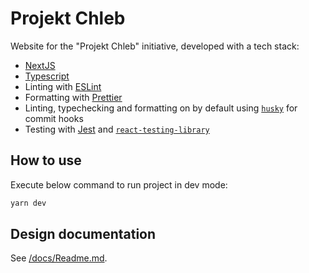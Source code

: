 # Projekt Chleb

Website for the "Projekt Chleb" initiative, developed with a tech stack:

- [NextJS](https://nextjs.org)
- [Typescript](https://www.typescriptlang.org/)
- Linting with [ESLint](https://eslint.org/)
- Formatting with [Prettier](https://prettier.io/)
- Linting, typechecking and formatting on by default using [`husky`](https://github.com/typicode/husky) for commit hooks
- Testing with [Jest](https://jestjs.io/) and [`react-testing-library`](https://testing-library.com/docs/react-testing-library/intro)

## How to use

Execute below command to run project in dev mode:

```bash
yarn dev
```

## Design documentation

See [/docs/Readme.md](/docs/Readme.md).
